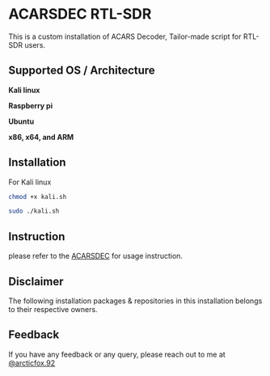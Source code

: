 
# ACARSDEC RTL-SDR

This is a custom installation of ACARS Decoder, Tailor-made script for 
RTL-SDR users.


## Supported OS / Architecture

**Kali linux**

**Raspberry pi**

**Ubuntu**

**x86, x64, and ARM**


## Installation

For Kali linux

```bash
chmod +x kali.sh
```

 ```bash
sudo ./kali.sh
```   
## Instruction

please refer to the [ACARSDEC](https://github.com/TLeconte/acarsdec) for usage instruction.


## Disclaimer
The following installation packages & repositories in this installation belongs to their respective owners.


## Feedback

If you have any feedback or any query, please reach out to me at [@arcticfox.92](https://www.instagram.com/arcticfox.92/)

